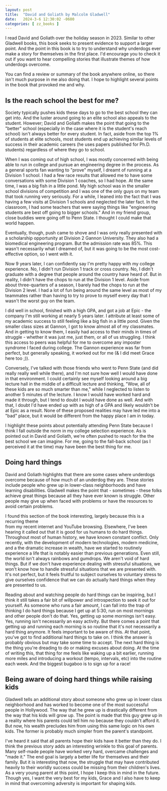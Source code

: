 ```yaml
---
layout: post
title:  "David and Goliath by Malcolm Gladwell"
date:   2024-3-6 12:30:02 -0600
categories: [ zz_books ]
---
```

I read David and Goliath over the holiday season 
in 2023. Similar to other Gladwell books, this book
seeks to present evidence to support a larger point.
And the point in this book is to try to 
understand why underdogs ever make a story for 
themselves in the first place. I'd encourage
you to check it out if you want to hear compelling
stories that illustrate themes of how underdogs 
overcome.

You can find a review or summary of the book
anywhere online, so there isn't much purpose in me
also doing that. I hope to highlight several points
in the book that provoked me and why.

## Is the reach school the best for me?
Society typically pushes kids these days to go to
the best school they can get into. And the luster
around going to an elite school also appeals to the
student. However; David and Goliath makes the 
point that going to the "better" school (especially
in the case where it is the student's reach school)
isn't always better for every student. In fact, 
aside from the top 1% of students at elite schools,
most students end up achieving similar levels of
success in their academic careers (he uses papers
published for Ph.D. students) regardless of where
they go to school.

When I was coming out of high school, I was mostly
concerned with being able to run in college and
pursue an engineering degree in the process. 
As a general sports fan wanting to "prove" 
myself, I dreamt of running at a Division 1 school.
I had a few race results that allowed me to have
some conversations with some Division 1 coaches,
so I had hope. At the same time, I was a 
big fish in a little pond. My high school was in the
smaller school divisions of competition and I was 
one of the only guys on my team that took running
very seriously. For a while, I leaned into the fact
that I was having a few visits at Division 1 schools
and neglected the later fact. In the classroom, I had
some teachers that were saying things like "engineering
students are best off going to bigger schools." And in 
my friend group, close buddies were going off to Penn
State. I thought I could make that world happen.

Eventually, though, push came to
shove and I was only really presented with a scholarship
opportunity at Division 2 Gannon University. They also had a 
biomedical engineering program. But the admission rate
was 85%. This wasn't necessarily what I dreamed of, but 
it was going to be the most cost-effective option, so I 
went with it. 

Now 9 years later, I can confidently say I'm pretty happy
with my college experience. No, I didn't run Division 1 
track or cross country. No, I didn't graduate with a degree
that people around the country have heard of. But in 
reality, I didn't have the chops to run at the Division 1
level. Aside from about three-quarters of a season, I 
barely had the chops to run at the Division 2 level. 
I had a lot of fun being around the same level as most of
my teammates rather than having to try to prove to myself
every day that I wasn't the worst guy on the team.

I did well in school, finished with a high GPA, and got
a job at Epic - the company I'm still working at nearly 5 years later. 
I attribute at least some of my academic success to 
still feeling like a big fish in a little pond. Given the
smaller class sizes at Gannon, I got to know almost all of 
my classmates. And in getting to know them, I easily
had access to their minds in times of struggle - whether
it was just me, just them, or all of us struggling. I
think this access to peers was helpful for me to
overcome any imposter syndrome I faced during college.
The Gannon experience was far from perfect, but generally
speaking, it worked out for me (& I did meet Grace here too ;)).

Conversely, I've talked with those friends who went to Penn 
State (and did really really well while there), and I'm not 
sure how well I would have done in that environment. 
I could certainly see myself looking around a big lecture hall
in the middle of a difficult lecture and thinking, "Wow, 
all of these kids are so much smarter than me," while I neglected
to listen to another 5 minutes of the lecture. I know I would
have worked hard and made it through, but I tend to doubt
I would have done as well. And with that, I doubt I'd have 
ended up with as high of a GPA and likely wouldn't be at Epic
as a result. None of these proposed
realities may have led me into a "bad" place, but it
would be different from the happy place I am in today. 

I highlight these points about potentially attending Penn
State because I think I fall outside the norm
in my college selection experience. As is pointed out in
David and Goliath, we're often pushed to reach for the
the best school we can imagine. For me, going to the
fall-back school (as I perceived it at the time) may have
been the best thing for me.

## Doing hard things
David and Goliath highlights that there are some cases
where underdogs overcome because of how much of an 
underdog they are. These stories include people who 
grew up in lower-class neighborhoods and have learning
disabilities. Gladwell makes the point that - sometimes -
these folks achieve great things because all they have
ever known is struggle. Other people may give up when
faced with problems or have the resources to avoid 
certain problems. 

I found this section of the book interesting, 
largely because this is a recurring theme  
from my recent internet and YouTube browsing. Elsewhere, I've 
been hearing it called out that it is good for us
humans to do hard things. Throughout most of human history,
we have known constant conflict. Only recently, with 
the development of modern technologies, modern medicine, and a 
the dramatic increase in wealth, have we started to 
routinely experience a life that is notably easier than
previous generations. Even still, the world isn't always
rainbows and gumdrops. We aren't void of hard things. 
But if we don't have experience dealing with stressful
situations, we won't know how to handle stressful 
situations that we are presented with. It's not perfect,
but it feels fruitful to subject ourselves to voluntary
stress to give ourselves confidence that we can do 
actually hard things when they are presented to us. 

Reading about and watching people do hard things can
be inspiring, but I think it still takes a fair bit
of willpower and introspection to seek it out for
yourself. As someone who runs a fair amount, I can 
fall into the trap of thinking I do hard 
things because I get up at 5:30, run on most 
mornings and other people don't do that. Yes, 
getting up some mornings isn't easy. Yes, running isn't
necessarily an easy activity. But there comes a point
that getting up and running each morning is so
routine that it's not necessarily a hard thing
anymore. It feels important to be aware of this. At
that point, you've got to find additional hard 
things to take on. I think the answer is probably
obvious but may take some time to accept. The next 
hard thing is the thing you're dreading to do or
making excuses about doing. At
the time of writing this, that thing for me feels like
waking up a bit earlier, running more miles and 
introducing a workout (tempo, intervals, etc) into
the routine each week. And the biggest bugaboo is 
to sign up for a race!


## Being aware of doing hard things while raising kids
Gladwell tells an additional story about someone who 
grew up in lower class neighborhood and has worked to 
become one of the most successful people in Hollywood. 
The way that he grew up is drastically different from 
the way that his kids will grow up. The point is made
that this guy grew up in a reality where his parents
could tell him no because they couldn't afford it. 
But now, his wealth precludes him from using this same 
logic on his own kids. The former is probably much
simpler from the parent's standpoint. 

I've heard it said that all parents hope their 
kids have it better than they do. I think the previous 
story adds an interesting wrinkle to this goal of 
parents. Many self-made people have worked very hard,
overcame challenges and 
"made it." The end goal is largely a better life for
themselves and their family. But it is interesting that 
now, the struggle that may have contributed heavily
to their worldly success could be missing from their 
children's lives. As a very young parent at this point, 
I hope I keep this 
in mind in the future. Though yes, I want the very best
for my kids, Grace and I also have to keep in mind that
overcoming adversity is important for shaping kids.